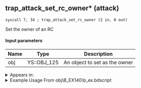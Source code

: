 ## trap_attack_set_rc_owner* (attack)

`syscall 7, 34 ; trap_attack_set_rc_owner (2 in, 0 out)`

Set the owner of an RC

#### Input parameters
| Name | Type | Description
|------|------|------------
| obj   | YS::OBJ_125   | An object to set as the owner




<details>
	<summary>Appears in:</summary>
| filename | Entity (obj)
|----------|-------------
| obj\B_EX140\b_ex.bdscript       | ((B) Xigbar)          
| obj\B_EX140_LV99\b_ex.bdscript       | ((B99) Xigbar (Limit Cut))          
| obj\M_EX920\m_ex.bdscript       | ((M) Sniper)          

</details>

<details>
	<summary>Example Usage From obj\B_EX140\b_ex.bdscript</summary>
```
L5260:
 jz L5404
 pushFromPSpVal 32
 pushFromPSpVal 80
 pushFromFSp 8
 syscall 0, 45 ; trap_vector_addf (3 in, 0 out)
 pushFromFSp 0
 pushFromPSpVal 32
 gosub 8, L1928
 pushFromFSp 0
 pushFromPSpVal 80
 gosub 8, L5778
 pushFromFSpVal 144
 jz L5401
 pushFromPSp 4
 pushImmf 300
 gosub 8, L5478
 pushFromFSp 0
 pushFromPSpVal 80
 pushFromPSpVal 0
 syscall 1, 88 ; trap_obj_target_pos (1 in, 1 out)
 memcpyToSp 16, 16
 pushFromPSp 16
 pushFromPSpVal 32
 syscall 0, 5 ; trap_vector_sub (2 in, 1 out)
 memcpyToSp 16, 32
 pushFromPSp 32
 gosub 16, L5487
 pushFromPSpVal 0
 syscall 1, 88 ; trap_obj_target_pos (1 in, 1 out)
 memcpyToSp 16, 16
 pushFromPSp 16
 pushFromPSpVal 32
 syscall 0, 5 ; trap_vector_sub (2 in, 1 out)
 memcpyToSp 16, 32
 pushFromPSp 32
 memcpyToSpVal 16, 80
 pushFromPSpVal 80
 syscall 0, 7 ; trap_vector_normalize (1 in, 1 out)
 drop 
 pushFromPSpVal 112
 pushImm 1320
 pushImm -1
 pushImm 0
 syscall 2, 10 ; trap_attack_new (4 in, 1 out)
 popToSpVal 68
 pushFromFSpVal 68
 pushImmf 50
 pushImmf 0
 syscall 2, 11 ; trap_attack_set_radius (3 in, 0 out)
 pushFromFSp 0
 fetchValue 104
 jz L5397
 pushFromFSpVal 68
 pushFromFSp 0
 pushImm 597
 pushImmf 5000
 pushImmf 0
 syscall 2, 51 ; trap_attack_set_rc (5 in, 0 out)
 pushFromFSpVal 68
 pushFromPSpVal 0
 syscall 7, 34 ; trap_attack_set_rc_owner (2 in, 0 out)
 jmp L5397
```
</details>

